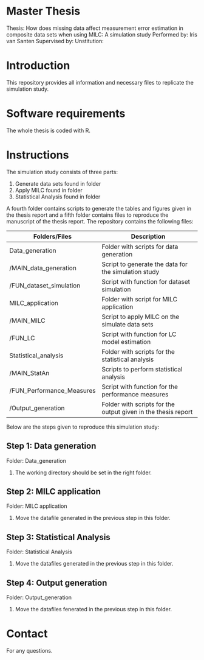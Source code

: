 # Master Thesis
Thesis: How does missing data affect measurement error estimation in composite data sets when using MILC: A simulation study
Performed by: Iris van Santen
Supervised by:
Unstitution: 

# Introduction
This repository provides all information and necessary files to replicate the simulation study.

# Software requirements
The whole thesis is coded with R. 

# Instructions
The simulation study consists of three parts:
1. Generate data sets found in folder
2. Apply MILC found in folder
3. Statistical Analysis found in folder

A fourth folder contains scripts to generate the tables and figures given in the thesis report and a fifth folder contains files to reproduce the manuscript of the thesis report.
The repository contains the following files:

Folders/Files | Description
--- | ---
Data_generation | Folder with scripts for data generation
/MAIN_data_generation | Script to generate the data for the simulation study
/FUN_dataset_simulation | Script with function for dataset simulation
MILC_application | Folder with script for MILC application
/MAIN_MILC | Script to apply MILC on the simulate data sets
/FUN_LC | Script with function for LC model estimation
Statistical_analysis | Folder with scripts for the statistical analysis
/MAIN_StatAn | Scripts to perform statistical analysis
/FUN_Performance_Measures | Script with function for the performance measures
/Output_generation | Folder with scripts for the output given in the thesis report

Below are the steps given to reproduce this simulation study:
## Step 1: Data generation 
Folder: Data_generation
1. The working directory should be set in the right folder.

## Step 2: MILC application
Folder: MILC application
1. Move the datafile generated in the previous step in this folder.  

## Step 3: Statistical Analysis
Folder: Statistical Analysis
1. Move the datafiles generated in the previous step in this folder.

## Step 4: Output generation 
Folder: Output_generation
1. Move the datafiles fenerated in the previous step in this folder.

# Contact
For any questions. 
